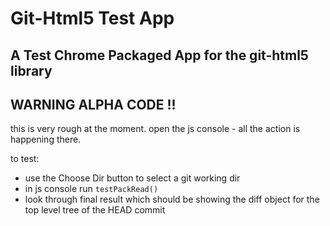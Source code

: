 # Git-Html5 Test App

## A Test Chrome Packaged App for the git-html5 library

## WARNING ALPHA CODE !!

this is very rough at the moment. open the js console - all the action is happening there.

to test:
* use the Choose Dir button to select a git working dir
* in js console run `testPackRead()`
* look through final result which should be showing the diff object for the top level tree of the HEAD commit